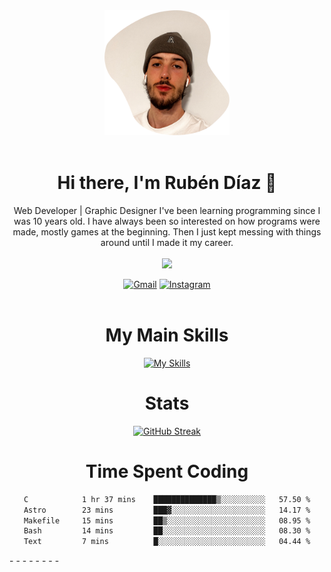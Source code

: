 <div align="center">
	<img height=200 width=200 src="./.img/yo_github_pfp.png" alt="Rubén Díaz" width=200/><br><br>
	
	
 # Hi there, I'm Rubén Díaz 👋

  Web Developer | Graphic Designer
  I've been learning programming since I was 10 years old. I have always been so interested on how programs were made, mostly games at the beginning. Then I just kept messing with things around until I made it my career.
  <br>
  <br>
  <a href="https://www.github.com/rubendiazzz" target="_blank" rel="noreferrer"><img
src="https://img.shields.io/github/followers/rubendiazzz?logo=github&style=for-the-badge&color=D14836&labelColor=E4405F" /></a>


  <a href="mailto:rubendfraga@gmail.com">![Gmail](https://img.shields.io/badge/Gmail-D14836?style=for-the-badge&logo=gmail&logoColor=white)</a>
  <a href="https://www.instagram.com/ruubendiazz">![Instagram](https://img.shields.io/badge/Instagram-%23E4405F.svg?style=for-the-badge&logo=Instagram&logoColor=white)</a><br><br>

  # My Main Skills
  [![My Skills](https://skillicons.dev/icons?i=js,html,css,c,cpp,cs,react,astro,mysql,mongo)](https://skillicons.dev)

  # Stats
  [![GitHub Streak](https://streak-stats.demolab.com?user=rubendiazzz&theme=nord&hide_border=true&border_radius=80&background=45%2C1E2945%2C000000)](https://git.io/streak-stats)


# Time Spent Coding
<!--START_SECTION:waka-->

```txt
C            1 hr 37 mins    ██████████████▒░░░░░░░░░░   57.50 %
Astro        23 mins         ███▓░░░░░░░░░░░░░░░░░░░░░   14.17 %
Makefile     15 mins         ██▒░░░░░░░░░░░░░░░░░░░░░░   08.95 %
Bash         14 mins         ██░░░░░░░░░░░░░░░░░░░░░░░   08.30 %
Text         7 mins          █░░░░░░░░░░░░░░░░░░░░░░░░   04.44 %
```

<!--END_SECTION:waka-->
</div>
-
-
-
-
-
-
-
-

